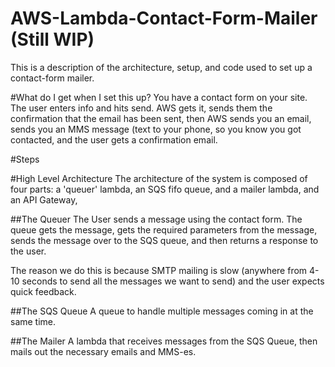 # AWS-Lambda-Contact-Form-Mailer (Still WIP)

This is a description of the architecture, setup,
and code used to set up a contact-form mailer.

#What do I get when I set this up?
You have a contact form on your site.
The user enters info and hits send.
AWS gets it, sends them the confirmation that the email has been sent,
then AWS sends you an email, sends you an MMS message (text to your phone,
so you know you got contacted, and the user gets a confirmation email.

#Steps

#High Level Architecture
The architecture of the system is composed of four parts: 
a 'queuer' lambda, an SQS fifo queue, and a mailer lambda, and an API Gateway,

##The Queuer
The User sends a message using the contact form. The queue gets the message,
gets the required parameters from the message, sends the message over to the SQS queue,
and then returns a response to the user.

The reason we do this is because SMTP mailing is slow (anywhere from 4-10 seconds
to send all the messages we want to send) and the user expects quick feedback.

##The SQS Queue
A queue to handle multiple messages coming in at the same time.

##The Mailer
A lambda that receives messages from the SQS Queue,
then mails out the necessary emails and MMS-es.